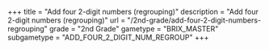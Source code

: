 +++
title = "Add four 2-digit numbers (regrouping)"
description = "Add four 2-digit numbers (regrouping)"
url = "/2nd-grade/add-four-2-digit-numbers-regrouping"
grade = "2nd Grade"
gametype = "BRIX_MASTER"
subgametype = "ADD_FOUR_2_DIGIT_NUM_REGROUP"
+++